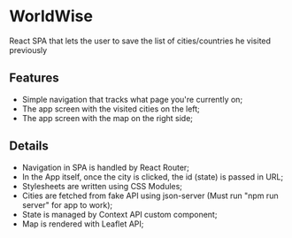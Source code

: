 # WorldWise

React SPA that lets the user to save the list of cities/countries he visited previously

## Features

- Simple navigation that tracks what page you're currently on;
- The app screen with the visited cities on the left;
- The app screen with the map on the right side;

## Details

- Navigation in SPA is handled by React Router;
- In the App itself, once the city is clicked, the id (state) is passed in URL;
- Stylesheets are written using CSS Modules;
- Cities are fetched from fake API using json-server (Must run "npm run server" for app to work);
- State is managed by Context API custom component;
- Map is rendered with Leaflet API;
